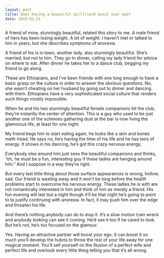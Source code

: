 ```yaml
---
layout: post
title: Does having a beautiful girlfriend boost your ego?
date: 2019-01-21
---
```


<p>A friend of mine, stunningly beautiful, related this story to me. A male friend of hers has been losing weight. A lot of weight. I haven’t met or talked to him in years, but she describes symptoms of anorexia.</p><p>A friend of his is in town, another lady, also stunningly beautiful. She’s married, but not to him. They go to dinner, calling my lady friend for advice on where to eat. After dinner he takes her to a dance club, begging my friend to go along.</p><p>These are Ethiopians, and I’ve been friends with one long enough to have a basic grasp on the culture in order to answer the obvious questions. No, she wasn’t cheating on her husband by going out to dinner and dancing with them. Ethiopians have a very sophisticated social culture that renders such things mostly impossible.</p><p>When he and his two stunningly beautiful female companions hit the club, they’re instantly the center of attention. This is a guy who used to be just another one of the schmoes gathering dust at the bar is now living the glamorous life, at least for one night.</p><p>My friend begs him to start eating again, he looks like a skin and bones meth-head. He says no, he’s having the time of his life and he has tons of energy. It shows in his dancing, he’s got this crazy nervous energy.</p><p>Everybody else around him just sees the beautiful companions and thinks, “oh, he must be a fun, interesting guy if these ladies are hanging around him.” And I suppose in a way they’re right.</p><p>But every last little thing about those surface appearances is wrong, hollow, sad. Our friend is wasting away and it won’t be long before the health problems start to overcome his nervous energy. These ladies he is with are not romantically interested in him and think of him as merely a friend. His fun evening will last but a night though it’ll be that night he’s going to point to to justify continuing with anorexia. In fact, it may push him over the edge and threaten his life.</p><p>And there’s nothing anybody can do to stop it. It’s a slow motion train wreck and anybody looking can see it coming. He’d see it too if he cared to look. But he’s not, he’s too focused on the glamour.</p><p>Yes. Having an attractive partner will boost your ego. It can boost it so much you’ll develop the hubris to throw the rest of your life away for one magical moment. You’ll sell yourself on the illusion of a perfect wife and perfect life and overlook every little thing telling you that it’s all wrong.</p>
